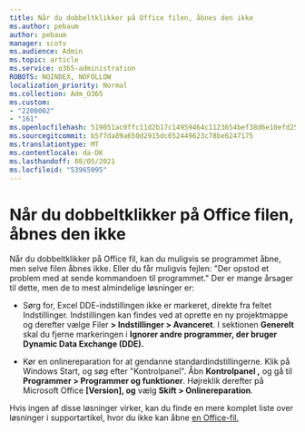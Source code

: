 ```yaml
---
title: Når du dobbeltklikker på Office filen, åbnes den ikke
ms.author: pebaum
author: pebaum
manager: scotv
ms.audience: Admin
ms.topic: article
ms.service: o365-administration
ROBOTS: NOINDEX, NOFOLLOW
localization_priority: Normal
ms.collection: Adm_O365
ms.custom:
- "2200002"
- "161"
ms.openlocfilehash: 519051ac0ffc11d2b17c14959464c1123654bef38d6e10efd252b4ff3d8bbc1b
ms.sourcegitcommit: b5f7da89a650d2915dc652449623c78be6247175
ms.translationtype: MT
ms.contentlocale: da-DK
ms.lasthandoff: 08/05/2021
ms.locfileid: "53965095"
---
```

# <a name="double-clicking-an-office-file-fails-to-open-it"></a>Når du dobbeltklikker på Office filen, åbnes den ikke

Når du dobbeltklikker på Office fil, kan du muligvis se programmet åbne, men selve filen åbnes ikke. Eller du får muligvis fejlen: "Der opstod et problem med at sende kommandoen til programmet." Der er mange årsager til dette, men de to mest almindelige løsninger er:

- Sørg for, Excel DDE-indstillingen ikke er markeret, direkte fra feltet Indstillinger. Indstillingen kan findes ved at oprette en ny projektmappe og derefter vælge Filer **> Indstillinger > Avanceret**. I sektionen **Generelt** skal du fjerne markeringen i **Ignorer andre programmer, der bruger Dynamic Data Exchange (DDE).**

- Kør en onlinereparation for at gendanne standardindstillingerne. Klik på Windows Start, og søg efter "Kontrolpanel". Åbn **Kontrolpanel ,** og gå til **Programmer > Programmer og funktioner**. Højreklik derefter på Microsoft Office **[Version], og** vælg **Skift > Onlinereparation**.

Hvis ingen af disse løsninger virker, kan du finde en mere komplet liste over løsninger i supportartikel, hvor du ikke kan åbne [en Office-fil.](https://support.office.com/article/Double-clicking-an-Office-file-fails-to-open-it-1e9c0ad9-34c8-4440-a42e-d30186b29ed6)
